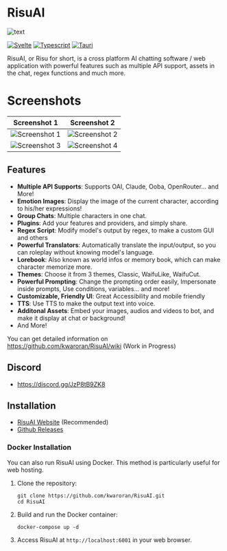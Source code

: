 # RisuAI

<picture>
  <source media="(prefers-color-scheme: dark)" srcset="https://github.com/kwaroran/RisuAI/assets/116663078/efbbfe78-65ad-43ef-89f8-36fa94826925">
  <img alt="text" src="https://github.com/kwaroran/RisuAI/assets/116663078/bc28e5a3-c6da-4a42-bfc1-f3ab3debdf65">
</picture>

[![Svelte](https://img.shields.io/badge/svelte-4-red?logo=svelte)](https://svelte.dev/) [![Typescript](https://img.shields.io/badge/typescript-5-blue?logo=typescript)](https://www.typescriptlang.org/) [![Tauri](https://img.shields.io/badge/tauri-1.5-%2324C8D8?logo=tauri)](https://tauri.app/)

RisuAI, or Risu for short, is a cross platform AI chatting software / web application with powerful features such as multiple API support, assets in the chat, regex functions and much more.

# Screenshots

|         Screenshot 1         |         Screenshot 2         |
| :--------------------------: | :--------------------------: |
| ![Screenshot 1][screenshot1] | ![Screenshot 2][screenshot2] |
| ![Screenshot 3][screenshot3] | ![Screenshot 4][screenshot4] |

[screenshot1]: https://github.com/kwaroran/RisuAI/assets/116663078/cccb9b33-5dbd-47d7-9c85-61464790aafe
[screenshot2]: https://github.com/kwaroran/RisuAI/assets/116663078/30d29f85-1380-4c73-9b82-1a40f2c5d2ea
[screenshot3]: https://github.com/kwaroran/RisuAI/assets/116663078/faad0de5-56f3-4176-b38e-61c2d3a8698e
[screenshot4]: https://github.com/kwaroran/RisuAI/assets/116663078/ef946882-2311-43e7-81e7-5ca2d484fa90

## Features

- **Multiple API Supports**: Supports OAI, Claude, Ooba, OpenRouter... and More!
- **Emotion Images**: Display the image of the current character, according to his/her expressions!
- **Group Chats**: Multiple characters in one chat.
- **Plugins**: Add your features and providers, and simply share.
- **Regex Script**: Modify model's output by regex, to make a custom GUI and others
- **Powerful Translators**: Automatically translate the input/output, so you can roleplay without knowing model's language.
- **Lorebook**: Also known as world infos or memory book, which can make character memorize more. 
- **Themes**: Choose it from 3 themes, Classic, WaifuLike, WaifuCut.
- **Powerful Prompting**: Change the prompting order easily, Impersonate inside prompts, Use conditions, variables... and more!
- **Customizable, Friendly UI**: Great Accessibility and mobile friendly
- **TTS**: Use TTS to make the output text into voice.
- **Additonal Assets**: Embed your images, audios and videos to bot, and make it display at chat or background!
- And More!

You can get detailed information on https://github.com/kwaroran/RisuAI/wiki (Work in Progress)

## Discord

- https://discord.gg/JzP8tB9ZK8

## Installation

- [RisuAI Website](https://risuai.net) (Recommended)
- [Github Releases](https://github.com/kwaroran/RisuAI/releases)

### Docker Installation

You can also run RisuAI using Docker. This method is particularly useful for web hosting.

1. Clone the repository:
   ```
   git clone https://github.com/kwaroran/RisuAI.git
   cd RisuAI
   ```

2. Build and run the Docker container:
   ```
   docker-compose up -d
   ```

3. Access RisuAI at `http://localhost:6001` in your web browser.
